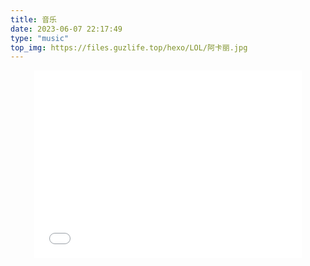 ```yaml
---
title: 音乐
date: 2023-06-07 22:17:49
type: "music"
top_img: https://files.guzlife.top/hexo/LOL/阿卡丽.jpg
---
```

<div style="text-align: center; overflow:auto;-webkit-overflow-scrolling:touch;">

<iframe scrolling='yes' frameborder="no" border="0" marginwidth="0" marginheight="0" width=85% height=300 
style="position: relative;top: 0;left: 0;right:0;botttom:0;margin:auto"  
src="//music.163.com/outchain/player?type=0&id=2312165875&auto=1&height=500"></iframe>
</div>